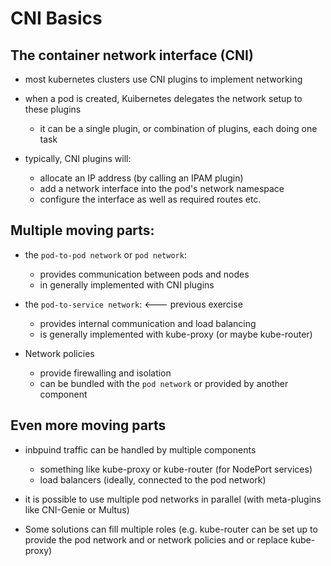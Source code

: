 # CNI Basics

## The container network interface (CNI)

- most kubernetes clusters use CNI plugins to implement networking
- when a pod is created, Kuibernetes delegates the network setup to these plugins
  - it can be a single plugin, or combination of plugins, each doing one task

- typically, CNI plugins will:
  - allocate an IP address (by calling an IPAM plugin)
  - add a network interface into the pod's network namespace
  - configure the interface as well as required routes etc.


## Multiple moving parts:

- the `pod-to-pod network` or `pod network`:
  - provides communication between pods and nodes
  - in generally implemented with CNI plugins

- the `pod-to-service network`: <--- previous exercise
  - provides internal communication and load balancing
  - is generally implemented with kube-proxy (or maybe kube-router)

- Network policies
  - provide firewalling and isolation
  - can be bundled with the `pod network` or provided by another component

## Even more moving parts
- inbpuind traffic can be handled by multiple components
  - something like kube-proxy or kube-router (for NodePort services)
  - load balancers (ideally, connected to the pod network)


- it is possible to use multiple pod networks in parallel
    (with meta-plugins like CNI-Genie or Multus)
- Some solutions can fill multiple roles
    (e.g. kube-router can be set up to provide the pod network and or network policies and or replace kube-proxy)

